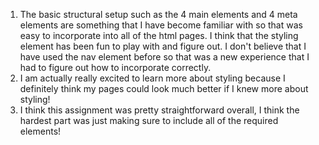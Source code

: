 1. The basic structural setup such as the 4 main elements and 4 meta elements are something that I have become familiar with so that was easy to incorporate into all of the html pages. I think that the styling element has been fun to play with and figure out. I don't believe that I have used the nav element before so that was a new experience that I had to figure out how to incorporate correctly.
2. I am actually really excited to learn more about styling because I definitely think my pages could look much better if I knew more about styling!
3. I think this assignment was pretty straightforward overall, I think the hardest part was just making sure to include all of the required elements!
